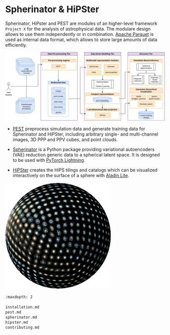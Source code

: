 # Spherinator & HiPSter

Spherinator, HiPster and PEST are modules of an higher-level framework `Project X` for the analysis of
astrophysical data. The modulare design allows to use them independently or in combination.
[Apache Parquet](https://parquet.apache.org/) is used as internal data format, which allows to store
large amounts of data efficiently.

![](assets/projectx_v2.png)


- [PEST](https://github.com/HITS-AIN/PEST)
  preprocess simulation data and generate training data for Spherinator and HiPSter, including
  arbitrary single- and multi-channel images, 3D PPP and PPV cubes, and point clouds.

- [Spherinator](https://github.com/HITS-AIN/Spherinator)
  is a Python package providing variational autoencoders (VAE) reduction generic data to a spherical
  latent space. It is designed to be used with [PyTorch Lightning](https://lightning.ai/docs/pytorch/stable/).

- [HiPSter](https://github.com/HITS-AIN/HiPSter)
  creates the HiPS tilings and catalogs which can be visualized interactively on the
  surface of a sphere with [Aladin Lite](https://github.com/cds-astro/aladin-lite).



![](assets/P404_f2.png)

```{toctree}
:maxdepth: 2

installation.md
pest.md
spherinator.md
hipster.md
contributing.md
```
